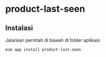 # product-last-seen

## Instalasi

Jalankan perintah di bawah di folder aplikasi:

```
mim app install product-last-seen
```
